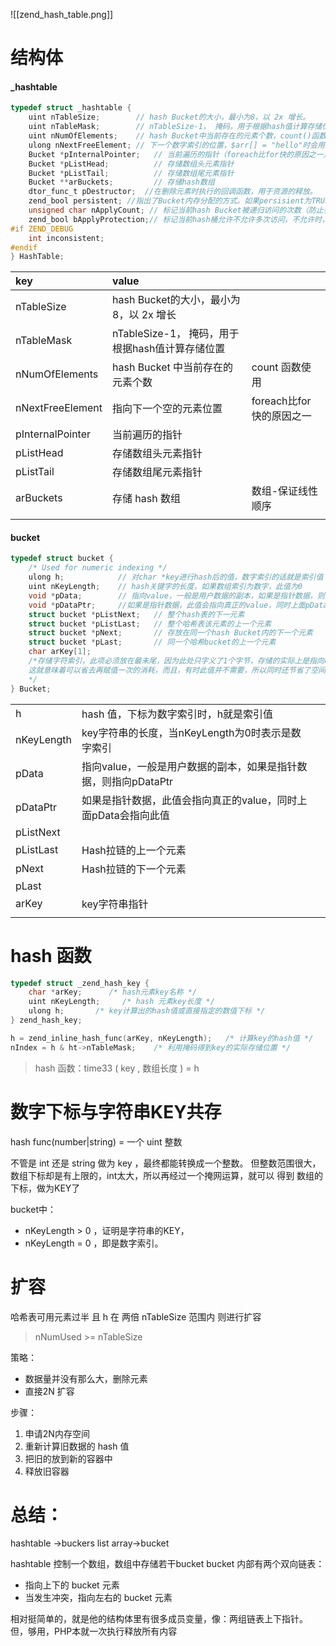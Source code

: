 ![[zend_hash_table.png]]

# 结构体

#### \_hashtable

```c
typedef struct _hashtable { 
    uint nTableSize;        // hash Bucket的大小，最小为8，以 2x 增长。
    uint nTableMask;        // nTableSize-1， 掩码，用于根据hash值计算存储位置。
    uint nNumOfElements;    // hash Bucket中当前存在的元素个数，count()函数会直接返回此值 
    ulong nNextFreeElement; // 下一个数字索引的位置，$arr[] = "hello"时会用到
    Bucket *pInternalPointer;   // 当前遍历的指针（foreach比for快的原因之一）
    Bucket *pListHead;          // 存储数组头元素指针
    Bucket *pListTail;          // 存储数组尾元素指针
    Bucket **arBuckets;         // 存储hash数组
    dtor_func_t pDestructor;  //在删除元素时执行的回调函数，用于资源的释放。
    zend_bool persistent; //指出了Bucket内存分配的方式。如果persisient为TRUE，则使用操作系统本身的内存分配函数为Bucket分配内存，否则使用PHP的内存分配函数
    unsigned char nApplyCount; // 标记当前hash Bucket被递归访问的次数（防止多次递归）
    zend_bool bApplyProtection;// 标记当前hash桶允许不允许多次访问，不允许时，最多只能递归3次
#if ZEND_DEBUG
    int inconsistent;
#endif
} HashTable;
```

| key | value |  |
|:---|:---|:---|
| nTableSize | hash Bucket的大小，最小为8，以 2x 增长 |  |
| nTableMask | nTableSize-1， 掩码，用于根据hash值计算存储位置 |  |
| nNumOfElements | hash Bucket 中当前存在的元素个数 | count 函数使用 |
| nNextFreeElement | 指向下一个空的元素位置 | foreach比for快的原因之一 |
| pInternalPointer | 当前遍历的指针 |  |
| pListHead | 存储数组头元素指针 |  |
| pListTail | 存储数组尾元素指针 |  |
| arBuckets | 存储 hash 数组 | 数组-保证线性顺序 |
|  |  |  |  
#### bucket

```c
typedef struct bucket {
    /* Used for numeric indexing */
    ulong h;            // 对char *key进行hash后的值，数字索引的话就是索引值
    uint nKeyLength;    // hash关键字的长度，如果数组索引为数字，此值为0
    void *pData;        // 指向value，一般是用户数据的副本，如果是指针数据，则指向pDataPtr
    void *pDataPtr;     //如果是指针数据，此值会指向真正的value，同时上面pData会指向此值
    struct bucket *pListNext;   // 整个hash表的下一元素
    struct bucket *pListLast;   // 整个哈希表该元素的上一个元素
    struct bucket *pNext;       // 存放在同一个hash Bucket内的下一个元素
    struct bucket *pLast;       // 同一个哈希bucket的上一个元素
    char arKey[1];  
    /*存储字符索引，此项必须放在最未尾，因为此处只字义了1个字节，存储的实际上是指向char *key的值，
    这就意味着可以省去再赋值一次的消耗，而且，有时此值并不需要，所以同时还节省了空间。
    */
} Bucket;
```

|  |  |  |
| :--- | :--- | :--- |
| h | hash 值，下标为数字索引时，h就是索引值 |  |
| nKeyLength | key字符串的长度，当nKeyLength为0时表示是数字索引 |  |
| pData | 指向value，一般是用户数据的副本，如果是指针数据，则指向pDataPtr |  |
| pDataPtr | 如果是指针数据，此值会指向真正的value，同时上面pData会指向此值 |  |
| pListNext |  |  |
| pListLast | Hash拉链的上一个元素 |  |
| pNext | Hash拉链的下一个元素 |  |
| pLast |  |  |
| arKey | key字符串指针 |  |
|  |  |  |

# hash 函数

```c
typedef struct _zend_hash_key {
	char *arKey;      /* hash元素key名称 */
	uint nKeyLength;     /* hash 元素key长度 */
	ulong h;       /* key计算出的hash值或直接指定的数值下标 */
} zend_hash_key;
```


```c
h = zend_inline_hash_func(arKey, nKeyLength);   /* 计算key的hash值 */
nIndex = h & ht->nTableMask;    /* 利用掩码得到key的实际存储位置 */
```

>hash 函数：time33 ( key , 数组长度 ) = h

# 数字下标与字符串KEY共存


hash func(number|string) = 一个 uint 整数

不管是 int 还是 string 做为 key ，最终都能转换成一个整数。
但整数范围很大，数组下标却是有上限的，int太大，所以再经过一个掩网运算，就可以 得到 数组的下标，做为KEY了

bucket中：
- nKeyLength > 0 ，证明是字符串的KEY，
- nKeyLength = 0 ，即是数字索引。

# 扩容 

哈希表可用元素过半 且 h 在 两倍 nTableSize 范围内 则进行扩容
>nNumUsed >= nTableSize

策略：
- 数据量并没有那么大，删除元素
- 直接2N 扩容 

步骤：
1. 申请2N内存空间
2. 重新计算旧数据的 hash 值
3. 把旧的放到新的容器中
4. 释放旧容器
# 总结：

 hashtable ->buckers list array->bucket

hashtable 控制一个数组，数组中存储若干bucket
bucket 内部有两个双向链表：
- 指向上下的 bucket 元素
- 当发生冲突，指向左右的 bucket 元素

相对挺简单的，就是他的结构体里有很多成员变量，像：两组链表上下指针。
但，够用，PHP本就一次执行释放所有内容



